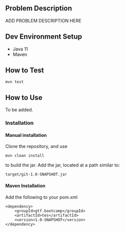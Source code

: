 ## Problem Description

ADD PROBLEM DESCRIPTION HERE

## Dev Environment Setup

- Java 11
- Maven

## How to Test

```
mvn test
```

## How to Use

To be added.

### Installation

#### Manual installation

Clone the repository, and use

```
mvn clean install
```

to build the jar. Add the jar, located at a path similar to:

```
target/git-1.0-SNAPSHOT.jar
```

#### Maven Installation

Add the following to your pom.xml

```
<dependency>
    <groupId>gtf.bootcamp</groupId>
    <artifactId>tes</artifactId>
    <version>1.0-SNAPSHOT</version>
</dependency>
```
